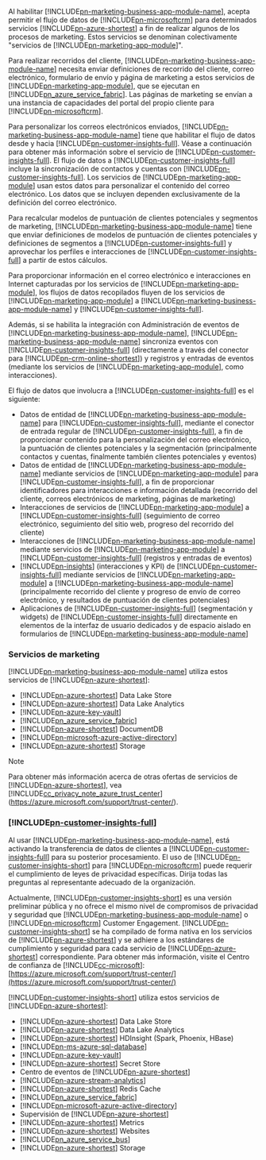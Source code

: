 Al habilitar [!INCLUDE[pn-marketing-business-app-module-name](../includes/pn-marketing-business-app-module-name.md)], acepta permitir el flujo de datos de [!INCLUDE[pn-microsoftcrm](../includes/pn-microsoftcrm.md)] para determinados servicios [!INCLUDE[pn-azure-shortest](../includes/pn-azure-shortest.md)] a fin de realizar algunos de los procesos de marketing. Estos servicios se denominan colectivamente "servicios de [!INCLUDE[pn-marketing-app-module](../includes/pn-marketing-app-module.md)]".

Para realizar recorridos del cliente, [!INCLUDE[pn-marketing-business-app-module-name](../includes/pn-marketing-business-app-module-name.md)] necesita enviar definiciones de recorrido del cliente, correo electrónico, formulario de envío y página de marketing a estos servicios de [!INCLUDE[pn-marketing-app-module](../includes/pn-marketing-app-module.md)], que se ejecutan en [!INCLUDE[pn_azure_service_fabric](../includes/pn_azure_service_fabric.md)]. Las páginas de marketing se envían a una instancia de capacidades del portal del propio cliente para [!INCLUDE[pn-microsoftcrm](../includes/pn-microsoftcrm.md)].

Para personalizar los correos electrónicos enviados, [!INCLUDE[pn-marketing-business-app-module-name](../includes/pn-marketing-business-app-module-name.md)] tiene que habilitar el flujo de datos desde y hacia [!INCLUDE[pn-customer-insights-full](../includes/pn-customer-insights-full.md)]. Véase a continuación para obtener más información sobre el servicio de [!INCLUDE[pn-customer-insights-full](../includes/pn-customer-insights-full.md)]. El flujo de datos a [!INCLUDE[pn-customer-insights-full](../includes/pn-customer-insights-full.md)] incluye la sincronización de contactos y cuentas con [!INCLUDE[pn-customer-insights-full](../includes/pn-customer-insights-full.md)]. Los servicios de [!INCLUDE[pn-marketing-app-module](../includes/pn-marketing-app-module.md)] usan estos datos para personalizar el contenido del correo electrónico. Los datos que se incluyen dependen exclusivamente de la definición del correo electrónico.

Para recalcular modelos de puntuación de clientes potenciales y segmentos de marketing, [!INCLUDE[pn-marketing-business-app-module-name](../includes/pn-marketing-business-app-module-name.md)] tiene que enviar definiciones de modelos de puntuación de clientes potenciales y definiciones de segmentos a [!INCLUDE[pn-customer-insights-full](../includes/pn-customer-insights-full.md)] y aprovechar los perfiles e interacciones de [!INCLUDE[pn-customer-insights-full](../includes/pn-customer-insights-full.md)] a partir de estos cálculos.

Para proporcionar información en el correo electrónico e interacciones en Internet capturadas por los servicios de [!INCLUDE[pn-marketing-app-module](../includes/pn-marketing-app-module.md)], los flujos de datos recopilados fluyen de los servicios de [!INCLUDE[pn-marketing-app-module](../includes/pn-marketing-app-module.md)] a [!INCLUDE[pn-marketing-business-app-module-name](../includes/pn-marketing-business-app-module-name.md)] y [!INCLUDE[pn-customer-insights-full](../includes/pn-customer-insights-full.md)].

Además, si se habilita la integración con Administración de eventos de [!INCLUDE[pn-marketing-business-app-module-name](../includes/pn-marketing-business-app-module-name.md)], [!INCLUDE[pn-marketing-business-app-module-name](../includes/pn-marketing-business-app-module-name.md)] sincroniza eventos con [!INCLUDE[pn-customer-insights-full](../includes/pn-customer-insights-full.md)] (directamente a través del conector para [!INCLUDE[pn-crm-online-shortest](../includes/pn-crm-online-shortest.md)]) y registros y entradas de eventos (mediante los servicios de [!INCLUDE[pn-marketing-app-module](../includes/pn-marketing-app-module.md)], como interacciones).

El flujo de datos que involucra a [!INCLUDE[pn-customer-insights-full](../includes/pn-customer-insights-full.md)] es el siguiente:
- Datos de entidad de [!INCLUDE[pn-marketing-business-app-module-name](../includes/pn-marketing-business-app-module-name.md)] para [!INCLUDE[pn-customer-insights-full](../includes/pn-customer-insights-full.md)], mediante el conector de entrada regular de [!INCLUDE[pn-customer-insights-full](../includes/pn-customer-insights-full.md)], a fin de proporcionar contenido para la personalización del correo electrónico, la puntuación de clientes potenciales y la segmentación (principalmente contactos y cuentas, finalmente también clientes potenciales y eventos)
- Datos de entidad de [!INCLUDE[pn-marketing-business-app-module-name](../includes/pn-marketing-business-app-module-name.md)] mediante servicios de [!INCLUDE[pn-marketing-app-module](../includes/pn-marketing-app-module.md)] para [!INCLUDE[pn-customer-insights-full](../includes/pn-customer-insights-full.md)], a fin de proporcionar identificadores para interacciones e información detallada (recorrido del cliente, correos electrónicos de marketing, páginas de marketing)
- Interacciones de servicios de [!INCLUDE[pn-marketing-app-module](../includes/pn-marketing-app-module.md)] a [!INCLUDE[pn-customer-insights-full](../includes/pn-customer-insights-full.md)] (seguimiento de correo electrónico, seguimiento del sitio web, progreso del recorrido del cliente)
- Interacciones de [!INCLUDE[pn-marketing-business-app-module-name](../includes/pn-marketing-business-app-module-name.md)] mediante servicios de [!INCLUDE[pn-marketing-app-module](../includes/pn-marketing-app-module.md)] a [!INCLUDE[pn-customer-insights-full](../includes/pn-customer-insights-full.md)] (registros y entradas de eventos)
- [!INCLUDE[pn-insights](../includes/pn-insights.md)] (interacciones y KPI) de [!INCLUDE[pn-customer-insights-full](../includes/pn-customer-insights-full.md)] mediante servicios de [!INCLUDE[pn-marketing-app-module](../includes/pn-marketing-app-module.md)] a [!INCLUDE[pn-marketing-business-app-module-name](../includes/pn-marketing-business-app-module-name.md)] (principalmente recorrido del cliente y progreso de envío de correo electrónico, y resultados de puntuación de clientes potenciales)
- Aplicaciones de [!INCLUDE[pn-customer-insights-full](../includes/pn-customer-insights-full.md)] (segmentación y widgets) de [!INCLUDE[pn-customer-insights-full](../includes/pn-customer-insights-full.md)] directamente en elementos de la interfaz de usuario dedicados y de espacio aislado en formularios de [!INCLUDE[pn-marketing-business-app-module-name](../includes/pn-marketing-business-app-module-name.md)]

### <a name="marketing-services"></a>Servicios de marketing

[!INCLUDE[pn-marketing-business-app-module-name](../includes/pn-marketing-business-app-module-name.md)] utiliza estos servicios de [!INCLUDE[pn-azure-shortest](../includes/pn-azure-shortest.md)]:

- [!INCLUDE[pn-azure-shortest](../includes/pn-azure-shortest.md)] Data Lake Store
- [!INCLUDE[pn-azure-shortest](../includes/pn-azure-shortest.md)] Data Lake Analytics
- [!INCLUDE[pn-azure-key-vault](../includes/pn-azure-key-vault.md)]
- [!INCLUDE[pn_azure_service_fabric](../includes/pn_azure_service_fabric.md)]
- [!INCLUDE[pn-azure-shortest](../includes/pn-azure-shortest.md)] DocumentDB
- [!INCLUDE[pn-microsoft-azure-active-directory](../includes/pn-microsoft-azure-active-directory.md)]
- [!INCLUDE[pn-azure-shortest](../includes/pn-azure-shortest.md)] Storage

> [!NOTE]
> Para obtener más información acerca de otras ofertas de servicios de [!INCLUDE[pn-azure-shortest](../includes/pn-azure-shortest.md)], vea [!INCLUDE[cc_privacy_note_azure_trust_center](../includes/cc_privacy_note_azure_trust_center.md)] (<https://azure.microsoft.com/support/trust-center/>).

### [!INCLUDE[pn-customer-insights-full](../includes/pn-customer-insights-full.md)]

Al usar [!INCLUDE[pn-marketing-business-app-module-name](../includes/pn-marketing-business-app-module-name.md)], está activando la transferencia de datos de clientes a [!INCLUDE[pn-customer-insights-full](../includes/pn-customer-insights-full.md)] para su posterior procesamiento. El uso de [!INCLUDE[pn-customer-insights-short](../includes/pn-customer-insights-short.md)] para [!INCLUDE[pn-microsoftcrm](../includes/pn-microsoftcrm.md)] puede requerir el cumplimiento de leyes de privacidad específicas. Dirija todas las preguntas al representante adecuado de la organización.

Actualmente, [!INCLUDE[pn-customer-insights-short](../includes/pn-customer-insights-short.md)] es una versión preliminar pública y no ofrece el mismo nivel de compromisos de privacidad y seguridad que [!INCLUDE[pn-marketing-business-app-module-name](../includes/pn-marketing-business-app-module-name.md)] o [!INCLUDE[pn-microsoftcrm](../includes/pn-microsoftcrm.md)] Customer Engagement. [!INCLUDE[pn-customer-insights-short](../includes/pn-customer-insights-short.md)] se ha compilado de forma nativa en los servicios de [!INCLUDE[pn-azure-shortest](../includes/pn-azure-shortest.md)] y se adhiere a los estándares de cumplimiento y seguridad para cada servicio de [!INCLUDE[pn-azure-shortest](../includes/pn-azure-shortest.md)] correspondiente. Para obtener más información, visite el Centro de confianza de [!INCLUDE[cc-microsoft](../includes/cc-microsoft.md)]: [https://azure.microsoft.com/support/trust-center/](https://azure.microsoft.com/support/trust-center/)

[!INCLUDE[pn-customer-insights-short](../includes/pn-customer-insights-short.md)] utiliza estos servicios de [!INCLUDE[pn-azure-shortest](../includes/pn-azure-shortest.md)]:

- [!INCLUDE[pn-azure-shortest](../includes/pn-azure-shortest.md)] Data Lake Store
- [!INCLUDE[pn-azure-shortest](../includes/pn-azure-shortest.md)] Data Lake Analytics
- [!INCLUDE[pn-azure-shortest](../includes/pn-azure-shortest.md)] HDInsight (Spark, Phoenix, HBase)
- [!INCLUDE[pn-ms-azure-sql-database](../includes/pn-ms-azure-sql-database.md)]
- [!INCLUDE[pn-azure-key-vault](../includes/pn-azure-key-vault.md)]
- [!INCLUDE[pn-azure-shortest](../includes/pn-azure-shortest.md)] Secret Store
- Centro de eventos de [!INCLUDE[pn-azure-shortest](../includes/pn-azure-shortest.md)]
- [!INCLUDE[pn-azure-stream-analytics](../includes/pn-azure-stream-analytics.md)]
- [!INCLUDE[pn-azure-shortest](../includes/pn-azure-shortest.md)] Redis Cache
- [!INCLUDE[pn_azure_service_fabric](../includes/pn_azure_service_fabric.md)]
- [!INCLUDE[pn-microsoft-azure-active-directory](../includes/pn-microsoft-azure-active-directory.md)]
- Supervisión de [!INCLUDE[pn-azure-shortest](../includes/pn-azure-shortest.md)]
- [!INCLUDE[pn-azure-shortest](../includes/pn-azure-shortest.md)] Metrics
- [!INCLUDE[pn-azure-shortest](../includes/pn-azure-shortest.md)] Websites
- [!INCLUDE[pn_azure_service_bus](../includes/pn_azure_service_bus.md)]
- [!INCLUDE[pn-azure-shortest](../includes/pn-azure-shortest.md)] Storage

